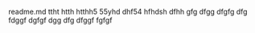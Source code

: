 readme.md
ttht
htth
htthh5
55yhd
dhf54
hfhdsh
dfhh
gfg
dfgg
dfgfg
dfg
fdggf
dgfgf
dgg
dfg
dfggf
fgfgf
